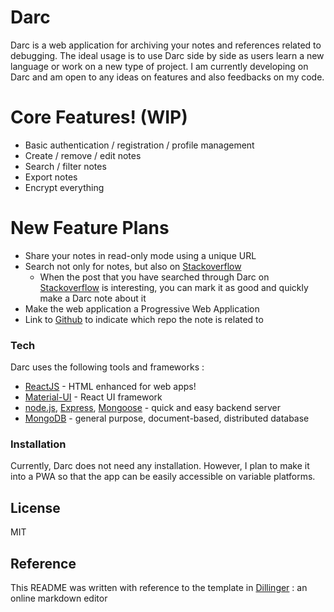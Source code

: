 # Darc

Darc is a web application for archiving your notes and references related to debugging. The ideal usage is to use Darc side by side as users learn a new language or work on a new type of project. I am currently developing on Darc and am open to any ideas on features and also feedbacks on my code.

# Core Features! (WIP)

  - Basic authentication / registration / profile management
  - Create / remove / edit notes
  - Search / filter notes
  - Export notes
  - Encrypt everything

# New Feature Plans

  - Share your notes in read-only mode using a unique URL
  - Search not only for notes, but also on [Stackoverflow]
    - When the post that you have searched through Darc on [Stackoverflow] is interesting, 
      you can mark it as good and quickly make a Darc note about it
  - Make the web application a Progressive Web Application
  - Link to [Github] to indicate which repo the note is related to

### Tech

Darc uses the following tools and frameworks :

* [ReactJS] - HTML enhanced for web apps!
* [Material-UI] - React UI framework
* [node.js], [Express], [Mongoose] - quick and easy backend server
* [MongoDB] - general purpose, document-based, distributed database

### Installation

Currently, Darc does not need any installation. However, I plan to make it into a PWA so that the app can be easily accessible on variable platforms.


License
----

MIT

Reference
----

This README was written with reference to the template in [Dillinger] : an online markdown editor

[//]: # (These are reference links used in the body of this note and get stripped out when the markdown processor does its job. There is no need to format nicely because it shouldn't be seen. Thanks SO - http://stackoverflow.com/questions/4823468/store-comments-in-markdown-syntax)
    
   [Stackoverflow]: <https://api.stackexchange.com/docs/search>
   [ReactJS]: <https://reactjs.org/>
   [Material-UI]: <https://material-ui.com/>
   [node.js]: <https://nodejs.org/en/>
   [Express]: <https://expressjs.com/>
   [Mongoose]: <https://mongoosejs.com/>
   [MongoDB]: <https://www.mongodb.com/>
   [Dillinger]: <https://dillinger.io/>
   [Github]: <https://github.com/>
